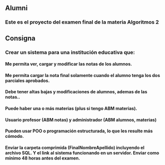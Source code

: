 ## Alumni

### Este es el proyecto del examen final de la materia Algoritmos 2

## Consigna

### Crear un sistema para una institución educativa que:

#### Me permita ver, cargar y modificar las notas de los alumnos.

#### Me permita cargar la nota final solamente cuando el alumno tenga los dos parciales aprobados.

#### Debe tener altas bajas y modificaciones de alumnos, ademas de las notas..

#### Puede haber una o más materias (plus si tengo ABM materias).

#### Usuario profesor (ABM notas) y administrador (ABM alumnos, materias)

#### Pueden usar POO o programación estructurada, lo que les resulte más cómodo.

#### Enviar la carpeta comprimida (FinalNombreApellido) incluyendo el archivo SQL. Y el link al sistema funcionando en un servidor. Enviar como mínimo 48 horas antes del examen.